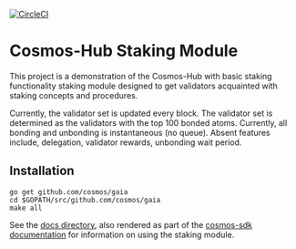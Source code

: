 [![CircleCI](https://circleci.com/gh/cosmos/gaia/tree/master.svg?style=svg)](https://circleci.com/gh/cosmos/gaia/tree/master)

# Cosmos-Hub Staking Module

This project is a demonstration of the Cosmos-Hub with basic staking
functionality staking module designed to get validators acquainted
with staking concepts and procedures.

Currently, the validator set is updated every block. The validator set is
determined as the validators with the top 100 bonded atoms. Currently, all
bonding and unbonding is instantaneous (no queue). Absent features include,
delegation, validator rewards, unbonding wait period.

## Installation
```
go get github.com/cosmos/gaia 
cd $GOPATH/src/github.com/cosmos/gaia
make all
```

See the [docs directory](/docs), also rendered as part of the [cosmos-sdk documentation](cosmos-sdk.readthedocs.io) for information on using the staking module.
